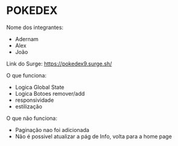 # POKEDEX

Nome dos integrantes: 
- Adernam 
- Alex
- João

Link do Surge: https://pokedex9.surge.sh/

O que funciona:
- Logica Global State
- Logica Botoes remover/add
- responsividade
- estilização

O que não funciona: 
- Paginação nao foi adicionada
- Não é possivel atualizar a pág de Info, volta para a home page
